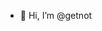 - 👋 Hi, I’m @getnot

<!---
getnot/getnot is a ✨ special ✨ repository because its `README.md` (this file) appears on your GitHub profile.
You can click the Preview link to take a look at your changes.
--->
